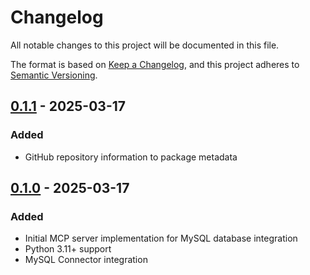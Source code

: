 # Changelog

All notable changes to this project will be documented in this file.

The format is based on [Keep a Changelog](https://keepachangelog.com/en/1.0.0/),
and this project adheres to [Semantic Versioning](https://semver.org/spec/v2.0.0.html).

## [0.1.1] - 2025-03-17

### Added
- GitHub repository information to package metadata

## [0.1.0] - 2025-03-17

### Added
- Initial MCP server implementation for MySQL database integration
- Python 3.11+ support
- MySQL Connector integration

[0.1.1]: https://github.com/burakdirin/mysqldb-mcp-server/releases/tag/v0.1.1
[0.1.0]: https://github.com/burakdirin/mysqldb-mcp-server/releases/tag/v0.1.0
